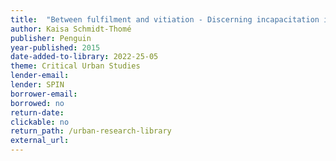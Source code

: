```yaml
---
title:  "Between fulfilment and vitiation - Discerning incapacitation in urban regeneration"
author: Kaisa Schmidt-Thomé
publisher: Penguin
year-published: 2015
date-added-to-library: 2022-25-05
theme: Critical Urban Studies
lender-email:
lender: SPIN
borrower-email:
borrowed: no
return-date:
clickable: no
return_path: /urban-research-library
external_url: 
---
```

